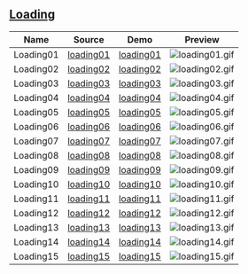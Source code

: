 ## [Loading](https://github.com/ajycc20/easy-css-layout/tree/master/loading)

|Name|Source|Demo|Preview|
|:---:|:---:|:---:|:---:|
|Loading01|[loading01](https://github.com/ajycc20/easy-css-layout/blob/master/loading/loading01.html)|[loading01](https://ajycc20.github.io/easy-css-layout/loading/loading01.html)|![loading01.gif](https://img2.ajycc20.xyz/images/2019/09/05/xMJRjv704q0UuuPn.gif)|
|Loading02|[loading02](https://github.com/ajycc20/easy-css-layout/blob/master/loading/loading02.html)|[loading02](https://ajycc20.github.io/easy-css-layout/loading/loading02.html)|![loading02.gif](https://img2.ajycc20.xyz/images/2019/09/05/facdgLJ2Idd5DWJs.gif)|
|Loading03|[loading03](https://github.com/ajycc20/easy-css-layout/blob/master/loading/loading03.html)|[loading03](https://ajycc20.github.io/easy-css-layout/loading/loading03.html)|![loading03.gif](https://img2.ajycc20.xyz/images/2019/09/05/NqD59y9WodnbrFha.gif)|
|Loading04|[loading04](https://github.com/ajycc20/easy-css-layout/blob/master/loading/loading04.html)|[loading04](https://ajycc20.github.io/easy-css-layout/loading/loading04.html)|![loading04.gif](https://img2.ajycc20.xyz/images/2019/09/05/FOAaQ3hrVXfuTOZ7.gif)|
|Loading05|[loading05](https://github.com/ajycc20/easy-css-layout/blob/master/loading/loading05.html)|[loading05](https://ajycc20.github.io/easy-css-layout/loading/loading05.html)|![loading05.gif](https://img2.ajycc20.xyz/images/2019/09/05/qmuOOf5l0kb0KsrI.gif)|
|Loading06|[loading06](https://github.com/ajycc20/easy-css-layout/blob/master/loading/loading06.html)|[loading06](https://ajycc20.github.io/easy-css-layout/loading/loading06.html)|![loading06.gif](https://img2.ajycc20.xyz/images/2019/09/05/O4oIa4T4PzwEvT6f.gif)|
|Loading07|[loading07](https://github.com/ajycc20/easy-css-layout/blob/master/loading/loading07.html)|[loading07](https://ajycc20.github.io/easy-css-layout/loading/loading07.html)|![loading07.gif](https://img2.ajycc20.xyz/images/2019/09/05/gqpcEeKtUdHoX4cw.gif)|
|Loading08|[loading08](https://github.com/ajycc20/easy-css-layout/blob/master/loading/loading08.html)|[loading08](https://ajycc20.github.io/easy-css-layout/loading/loading08.html)|![loading08.gif](https://img2.ajycc20.xyz/images/2019/09/05/fqrSywYjzJW5v86Z.gif)|
|Loading09|[loading09](https://github.com/ajycc20/easy-css-layout/blob/master/loading/loading09.html)|[loading09](https://ajycc20.github.io/easy-css-layout/loading/loading09.html)|![loading09.gif](https://img2.ajycc20.xyz/images/2019/09/05/rVk7gFxLTOx2iAG2.gif)|
|Loading10|[loading10](https://github.com/ajycc20/easy-css-layout/blob/master/loading/loading10.html)|[loading10](https://ajycc20.github.io/easy-css-layout/loading/loading10.html)|![loading10.gif](https://img2.ajycc20.xyz/images/2019/09/05/avYTwBIngL3CxHTR.gif)|
|Loading11|[loading11](https://github.com/ajycc20/easy-css-layout/blob/master/loading/loading11.html)|[loading11](https://ajycc20.github.io/easy-css-layout/loading/loading11.html)|![loading11.gif](https://img2.ajycc20.xyz/images/2019/09/05/iDjKW0sPFsIfVEtV.gif)|
|Loading12|[loading12](https://github.com/ajycc20/easy-css-layout/blob/master/loading/loading12.html)|[loading12](https://ajycc20.github.io/easy-css-layout/loading/loading12.html)|![loading12.gif](https://img2.ajycc20.xyz/images/2019/09/07/O860zcxTQSLoEGET.gif)|
|Loading13|[loading13](https://github.com/ajycc20/easy-css-layout/blob/master/loading/loading13.html)|[loading13](https://ajycc20.github.io/easy-css-layout/loading/loading13.html)|![loading13.gif](https://img2.ajycc20.xyz/images/2019/09/07/MBaqUdLeS7WlIuhZ.gif)|
|Loading14|[loading14](https://github.com/ajycc20/easy-css-layout/blob/master/loading/loading14.html)|[loading14](https://ajycc20.github.io/easy-css-layout/loading/loading14.html)|![loading14.gif](https://img2.ajycc20.xyz/images/2019/09/09/C7RT8ZGZ0M1YVkSh.gif)|
|Loading15|[loading15](https://github.com/ajycc20/easy-css-layout/blob/master/loading/loading15.html)|[loading15](https://ajycc20.github.io/easy-css-layout/loading/loading15.html)|![loading15.gif](https://img2.ajycc20.xyz/images/2019/09/09/YAhIKnlmucCtukeZ.gif)|
